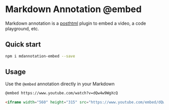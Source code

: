 Markdown Annotation @embed
======

Markdown annotation is a [posthtml](https://github.com/posthtml/posthtml) plugin to embed a video, a code playground, etc.


Quick start
------

```sh
npm i mdannotation-embed --save 
```


Usage
------

Use the `@embed` annotation directly in your Markdown

```md
@embed https://www.youtube.com/watch?v=dQw4w9WgXcQ
```

```html
<iframe width="560" height="315" src="https://www.youtube.com/embed/dQw4w9WgXcQ" [...] ></iframe>
```